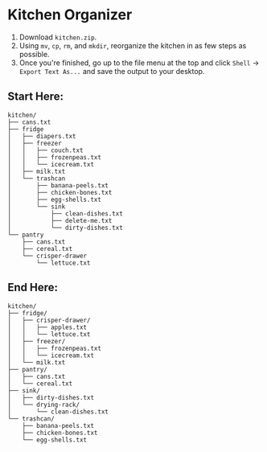 # Kitchen Organizer

1. Download `kitchen.zip`.
2. Using `mv`, `cp`, `rm`, and `mkdir`, reorganize the kitchen in as few steps as possible.
3. Once you're finished, go up to the file menu at the top and click `Shell` -> `Export Text As...` and save the output to your desktop.

## Start Here:

    kitchen/
    ├── cans.txt
    ├── fridge
    │   ├── diapers.txt
    │   ├── freezer
    │   │   ├── couch.txt
    │   │   ├── frozenpeas.txt
    │   │   └── icecream.txt
    │   ├── milk.txt
    │   └── trashcan
    │       ├── banana-peels.txt
    │       ├── chicken-bones.txt
    │       ├── egg-shells.txt
    │       └── sink
    │           ├── clean-dishes.txt
    │           ├── delete-me.txt
    │           └── dirty-dishes.txt
    └── pantry
        ├── cans.txt
        ├── cereal.txt
        └── crisper-drawer
            └── lettuce.txt

## End Here:

    kitchen/
    ├── fridge/
    │   ├── crisper-drawer/
    │   │   ├── apples.txt
    │   │   └── lettuce.txt
    │   ├── freezer/
    │   │   ├── frozenpeas.txt
    │   │   └── icecream.txt
    │   └── milk.txt
    ├── pantry/
    │   ├── cans.txt
    │   └── cereal.txt
    ├── sink/
    │   ├── dirty-dishes.txt
    │   └── drying-rack/
    │       └── clean-dishes.txt
    └── trashcan/
        ├── banana-peels.txt
	    ├── chicken-bones.txt
	    └── egg-shells.txt
